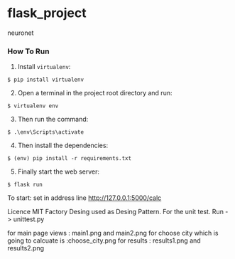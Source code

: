 # flask_project
neuronet


### How To Run
1. Install `virtualenv`:
```
$ pip install virtualenv
```

2. Open a terminal in the project root directory and run:
```
$ virtualenv env
```

3. Then run the command:
```
$ .\env\Scripts\activate
```

4. Then install the dependencies:
```
$ (env) pip install -r requirements.txt
```

5. Finally start the web server:
```
$ flask run
```

To start: set in address line http://127.0.0.1:5000/calc

Licence MIT
Factory Desing used as Desing Pattern.
For the unit test.
Run -> unittest.py


for main page views  : main1.png and main2.png
for choose city which is going to calcuate is :choose_city.png
for results : results1.png and results2.png


